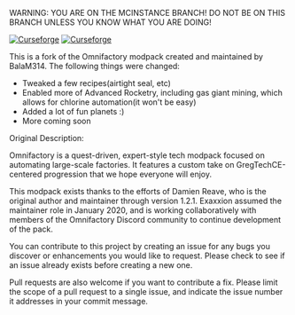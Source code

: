 WARNING: YOU ARE ON THE MCINSTANCE BRANCH! DO NOT BE ON THIS BRANCH UNLESS YOU KNOW WHAT YOU ARE DOING!




[![Curseforge](http://cf.way2muchnoise.eu/full_0_downloads.svg)](https://www.curseforge.com/minecraft/modpacks/omnifactory) [![Curseforge](http://cf.way2muchnoise.eu/versions/For%20MC_0_all.svg)](https://www.curseforge.com/minecraft/modpacks/omnifactory)

This is a fork of the Omnifactory modpack created and maintained by BalaM314.
The following things were changed:
* Tweaked a few recipes(airtight seal, etc)
* Enabled more of Advanced Rocketry, including gas giant mining, which allows for chlorine automation(it won't be easy)
* Added a lot of fun planets :)
* More coming soon

Original Description:

Omnifactory is a quest-driven, expert-style tech modpack focused on automating large-scale factories. It features a custom take on GregTechCE-centered progression that we hope everyone will enjoy.

This modpack exists thanks to the efforts of Damien Reave, who is the original author and maintainer through version 1.2.1. Exaxxion assumed the maintainer role in January 2020, and is working collaboratively with members of the Omnifactory Discord community to continue development of the pack.

You can contribute to this project by creating an issue for any bugs you discover or enhancements you would like to request. Please check to see if an issue already exists before creating a new one. 

Pull requests are also welcome if you want to contribute a fix. Please limit the scope of a pull request to a single issue, and indicate the issue number it addresses in your commit message.
